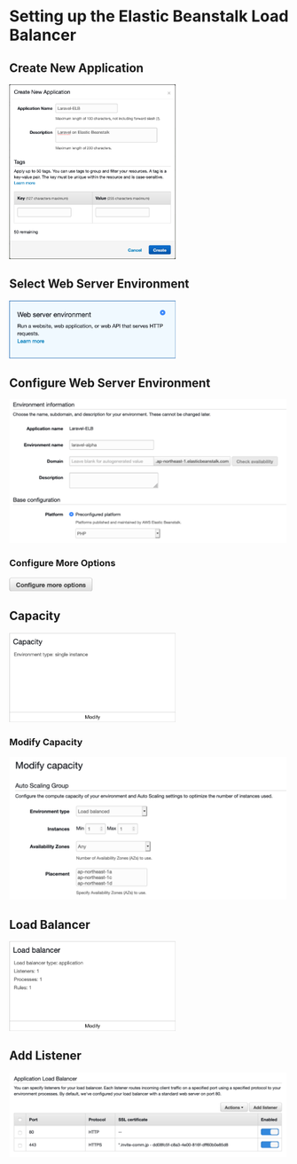 # Setting up the Elastic Beanstalk Load Balancer

## Create New Application    

<img src="images/01-CreateNewApplication.png" width="300"/>

## Select Web Server Environment

<img src="images/02-WebServerEnvironment.png" width="300"/>

## Configure Web Server Environment

<img src="images/03-CreateWebServerEnvironment.png" width="500"/>

### Configure More Options

<img src="images/04-ConfigureMoreOptions.png" width="150"/>

## Capacity

<img src="images/05-Capacity.png" width="300"/>

### Modify Capacity

<img src="images/06-ModifyCapacity.png" width="500"/>

## Load Balancer

<img src="images/07-LoadBalancer.png" width="300"/>

## Add Listener

<img src="images/08-AddListener.png" width="500"/>